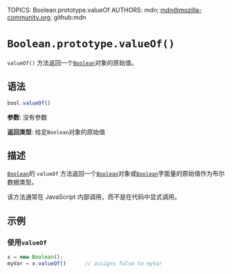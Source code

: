 TOPICS: Boolean.prototype.valueOf
AUTHORS: mdn; mdn@mozilla-community.org; github:mdn

# `Boolean.prototype.valueOf()`

`valueOf()` 方法返回一个[`Boolean`](/zh-hans/webfrontend/Boolean_Object)对象的原始值。

## 语法

```javascript
bool.valueOf()
```

**参数**: 没有参数

**返回类型**: 给定`Boolean`对象的原始值

## 描述

[`Boolean`](/zh-hans/webfrontend/Boolean_Object)的 `valueOf` 方法返回一个[`Boolean`](/zh-hans/webfrontend/Boolean_Object)对象或[`Boolean`](/zh-hans/webfrontend/Boolean_Object)字面量的原始值作为布尔数据类型。

该方法通常在 JavaScript 内部调用，而不是在代码中显式调用。

## 示例

### 使用`valueOf`

```javascript
x = new Boolean();
myVar = x.valueOf()      // assigns false to myVar
```
